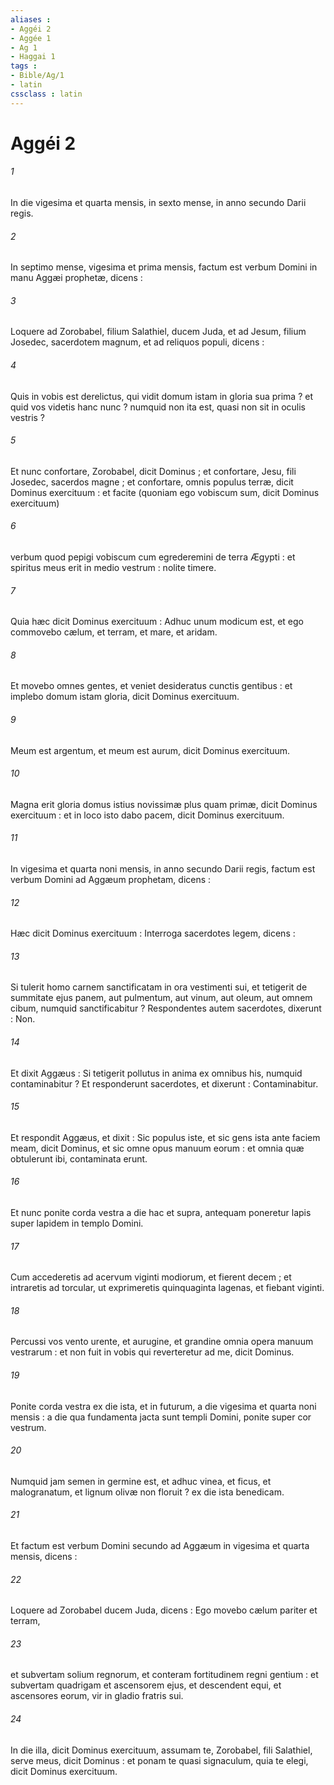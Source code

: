 ```yaml
---
aliases : 
- Aggéi 2
- Aggée 1
- Ag 1
- Haggai 1
tags : 
- Bible/Ag/1
- latin
cssclass : latin
---
```


# Aggéi 2

###### 1
In die vigesima et quarta mensis, in sexto mense, in anno secundo Darii regis.
###### 2
In septimo mense, vigesima et prima mensis, factum est verbum Domini in manu Aggæi prophetæ, dicens :
###### 3
Loquere ad Zorobabel, filium Salathiel, ducem Juda, et ad Jesum, filium Josedec, sacerdotem magnum, et ad reliquos populi, dicens :
###### 4
Quis in vobis est derelictus, qui vidit domum istam in gloria sua prima ? et quid vos videtis hanc nunc ? numquid non ita est, quasi non sit in oculis vestris ?
###### 5
Et nunc confortare, Zorobabel, dicit Dominus ; et confortare, Jesu, fili Josedec, sacerdos magne ; et confortare, omnis populus terræ, dicit Dominus exercituum : et facite (quoniam ego vobiscum sum, dicit Dominus exercituum)
###### 6
verbum quod pepigi vobiscum cum egrederemini de terra Ægypti : et spiritus meus erit in medio vestrum : nolite timere.
###### 7
Quia hæc dicit Dominus exercituum : Adhuc unum modicum est, et ego commovebo cælum, et terram, et mare, et aridam.
###### 8
Et movebo omnes gentes, et veniet desideratus cunctis gentibus : et implebo domum istam gloria, dicit Dominus exercituum.
###### 9
Meum est argentum, et meum est aurum, dicit Dominus exercituum.
###### 10
Magna erit gloria domus istius novissimæ plus quam primæ, dicit Dominus exercituum : et in loco isto dabo pacem, dicit Dominus exercituum.
###### 11
In vigesima et quarta noni mensis, in anno secundo Darii regis, factum est verbum Domini ad Aggæum prophetam, dicens :
###### 12
Hæc dicit Dominus exercituum : Interroga sacerdotes legem, dicens :
###### 13
Si tulerit homo carnem sanctificatam in ora vestimenti sui, et tetigerit de summitate ejus panem, aut pulmentum, aut vinum, aut oleum, aut omnem cibum, numquid sanctificabitur ? Respondentes autem sacerdotes, dixerunt : Non.
###### 14
Et dixit Aggæus : Si tetigerit pollutus in anima ex omnibus his, numquid contaminabitur ? Et responderunt sacerdotes, et dixerunt : Contaminabitur.
###### 15
Et respondit Aggæus, et dixit : Sic populus iste, et sic gens ista ante faciem meam, dicit Dominus, et sic omne opus manuum eorum : et omnia quæ obtulerunt ibi, contaminata erunt.
###### 16
Et nunc ponite corda vestra a die hac et supra, antequam poneretur lapis super lapidem in templo Domini.
###### 17
Cum accederetis ad acervum viginti modiorum, et fierent decem ; et intraretis ad torcular, ut exprimeretis quinquaginta lagenas, et fiebant viginti.
###### 18
Percussi vos vento urente, et aurugine, et grandine omnia opera manuum vestrarum : et non fuit in vobis qui reverteretur ad me, dicit Dominus.
###### 19
Ponite corda vestra ex die ista, et in futurum, a die vigesima et quarta noni mensis : a die qua fundamenta jacta sunt templi Domini, ponite super cor vestrum.
###### 20
Numquid jam semen in germine est, et adhuc vinea, et ficus, et malogranatum, et lignum olivæ non floruit ? ex die ista benedicam.
###### 21
Et factum est verbum Domini secundo ad Aggæum in vigesima et quarta mensis, dicens :
###### 22
Loquere ad Zorobabel ducem Juda, dicens : Ego movebo cælum pariter et terram,
###### 23
et subvertam solium regnorum, et conteram fortitudinem regni gentium : et subvertam quadrigam et ascensorem ejus, et descendent equi, et ascensores eorum, vir in gladio fratris sui.
###### 24
In die illa, dicit Dominus exercituum, assumam te, Zorobabel, fili Salathiel, serve meus, dicit Dominus : et ponam te quasi signaculum, quia te elegi, dicit Dominus exercituum.
